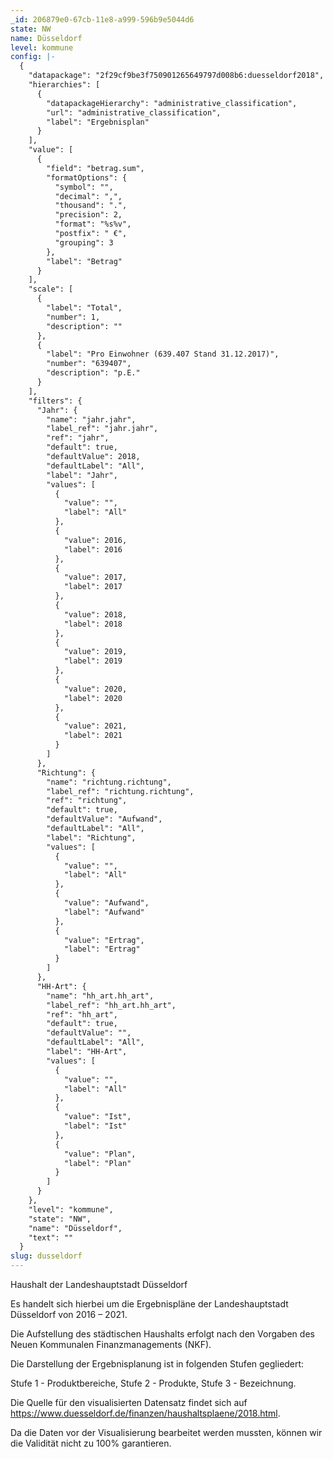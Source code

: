 ```yaml
---
_id: 206879e0-67cb-11e8-a999-596b9e5044d6
state: NW
name: Düsseldorf
level: kommune
config: |-
  {
    "datapackage": "2f29cf9be3f750901265649797d008b6:duesseldorf2018",
    "hierarchies": [
      {
        "datapackageHierarchy": "administrative_classification",
        "url": "administrative_classification",
        "label": "Ergebnisplan"
      }
    ],
    "value": [
      {
        "field": "betrag.sum",
        "formatOptions": {
          "symbol": "",
          "decimal": ",",
          "thousand": ".",
          "precision": 2,
          "format": "%s%v",
          "postfix": " €",
          "grouping": 3
        },
        "label": "Betrag"
      }
    ],
    "scale": [
      {
        "label": "Total",
        "number": 1,
        "description": ""
      },
      {
        "label": "Pro Einwohner (639.407 Stand 31.12.2017)",
        "number": "639407",
        "description": "p.E."
      }
    ],
    "filters": {
      "Jahr": {
        "name": "jahr.jahr",
        "label_ref": "jahr.jahr",
        "ref": "jahr",
        "default": true,
        "defaultValue": 2018,
        "defaultLabel": "All",
        "label": "Jahr",
        "values": [
          {
            "value": "",
            "label": "All"
          },
          {
            "value": 2016,
            "label": 2016
          },
          {
            "value": 2017,
            "label": 2017
          },
          {
            "value": 2018,
            "label": 2018
          },
          {
            "value": 2019,
            "label": 2019
          },
          {
            "value": 2020,
            "label": 2020
          },
          {
            "value": 2021,
            "label": 2021
          }
        ]
      },
      "Richtung": {
        "name": "richtung.richtung",
        "label_ref": "richtung.richtung",
        "ref": "richtung",
        "default": true,
        "defaultValue": "Aufwand",
        "defaultLabel": "All",
        "label": "Richtung",
        "values": [
          {
            "value": "",
            "label": "All"
          },
          {
            "value": "Aufwand",
            "label": "Aufwand"
          },
          {
            "value": "Ertrag",
            "label": "Ertrag"
          }
        ]
      },
      "HH-Art": {
        "name": "hh_art.hh_art",
        "label_ref": "hh_art.hh_art",
        "ref": "hh_art",
        "default": true,
        "defaultValue": "",
        "defaultLabel": "All",
        "label": "HH-Art",
        "values": [
          {
            "value": "",
            "label": "All"
          },
          {
            "value": "Ist",
            "label": "Ist"
          },
          {
            "value": "Plan",
            "label": "Plan"
          }
        ]
      }
    },
    "level": "kommune",
    "state": "NW",
    "name": "Düsseldorf",
    "text": ""
  }
slug: dusseldorf
---
```

Haushalt der Landeshauptstadt Düsseldorf

Es handelt sich hierbei um die Ergebnispläne der Landeshauptstadt Düsseldorf von 2016 – 2021.

Die Aufstellung des städtischen Haushalts erfolgt nach den Vorgaben des Neuen Kommunalen Finanzmanagements (NKF).

Die Darstellung der Ergebnisplanung ist in folgenden Stufen gegliedert:

Stufe 1 - Produktbereiche,
Stufe 2 - Produkte,
Stufe 3 - Bezeichnung.

Die Quelle für den visualisierten Datensatz findet sich auf https://www.duesseldorf.de/finanzen/haushaltsplaene/2018.html.

Da die Daten vor der Visualisierung bearbeitet werden mussten, können wir die Validität nicht zu 100% garantieren.
